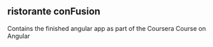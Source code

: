 ## ristorante conFusion

Contains the finished angular app as part of the Coursera Course on Angular